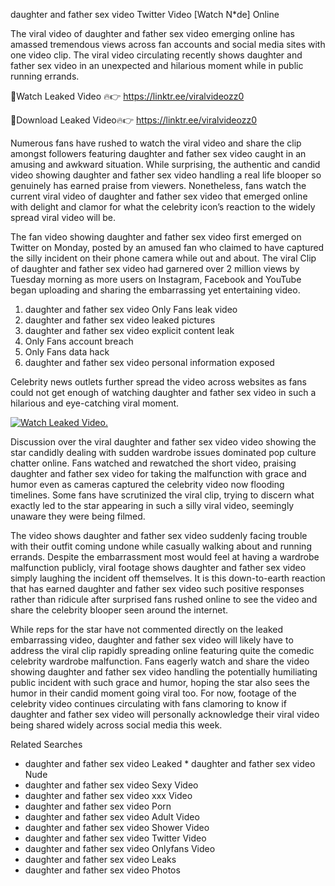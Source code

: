 ﻿daughter and father sex video Twitter Video [Watch N*de] Online

The viral video of ﻿daughter and father sex video emerging online has amassed tremendous views across fan accounts and social media sites with one video clip. The viral video circulating recently shows ﻿daughter and father sex video in an unexpected and hilarious moment while in public running errands. 

🔴Watch Leaked Video 🔥👉  https://linktr.ee/viralvideozz0 

🔴Download Leaked Video🔥👉  https://linktr.ee/viralvideozz0 

Numerous fans have rushed to watch the viral video and share the clip amongst followers featuring ﻿daughter and father sex video caught in an amusing and awkward situation. While surprising, the authentic and candid video showing ﻿daughter and father sex video handling a real life blooper so genuinely has earned praise from viewers. Nonetheless, fans watch the current viral video of ﻿daughter and father sex video that emerged online with delight and clamor for what the celebrity icon’s reaction to the widely spread viral video will be.

The fan video showing ﻿daughter and father sex video first emerged on Twitter on Monday, posted by an amused fan who claimed to have captured the silly incident on their phone camera while out and about. The viral Clip of ﻿daughter and father sex video had garnered over 2 million views by Tuesday morning as more users on Instagram, Facebook and YouTube began uploading and sharing the embarrassing yet entertaining video. 

1. ﻿daughter and father sex video Only Fans leak video
2. ﻿daughter and father sex video leaked pictures
3. ﻿daughter and father sex video explicit content leak
4. Only Fans account breach
5. Only Fans data hack
6. ﻿daughter and father sex video personal information exposed

Celebrity news outlets further spread the video across websites as fans could not get enough of watching ﻿daughter and father sex video in such a hilarious and eye-catching viral moment. 

[![Watch Leaked Video.](https://miro.medium.com/v2/resize:fit:828/format:webp/1*cilzJN44JGOrTw9NJCrNHA.gif "Watch Leaked Video")](https://linktr.ee/viralvideozz0)

Discussion over the viral ﻿daughter and father sex video video showing the star candidly dealing with sudden wardrobe issues dominated pop culture chatter online. Fans watched and rewatched the short video, praising ﻿daughter and father sex video for taking the malfunction with grace and humor even as cameras captured the celebrity video now flooding timelines. Some fans have scrutinized the viral clip, trying to discern what exactly led to the star appearing in such a silly viral video, seemingly unaware they were being filmed.

The video shows ﻿daughter and father sex video suddenly facing trouble with their outfit coming undone while casually walking about and running errands. Despite the embarrassment most would feel at having a wardrobe malfunction publicly, viral footage shows ﻿daughter and father sex video simply laughing the incident off themselves. It is this down-to-earth reaction that has earned ﻿daughter and father sex video such positive responses rather than ridicule after surprised fans rushed online to see the video and share the celebrity blooper seen around the internet.  

While reps for the star have not commented directly on the leaked embarrassing video, ﻿daughter and father sex video will likely have to address the viral clip rapidly spreading online featuring quite the comedic celebrity wardrobe malfunction. Fans eagerly watch and share the video showing ﻿daughter and father sex video handling the potentially humiliating public incident with such grace and humor, hoping the star also sees the humor in their candid moment going viral too. For now, footage of the celebrity video continues circulating with fans clamoring to know if ﻿daughter and father sex video will personally acknowledge their viral video being shared widely across social media this week.

Related Searches
* ﻿daughter and father sex video Leaked
﻿* daughter and father sex video Nude
* ﻿daughter and father sex video Sexy Video
* ﻿daughter and father sex video xxx Video
* ﻿daughter and father sex video Porn
* ﻿daughter and father sex video Adult Video
* ﻿daughter and father sex video Shower Video
* ﻿daughter and father sex video Twitter Video
* ﻿daughter and father sex video Onlyfans Video
* ﻿daughter and father sex video Leaks
* ﻿daughter and father sex video Photos